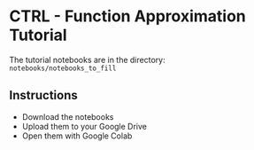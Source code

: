 # CTRL - Function Approximation Tutorial


The tutorial notebooks are in the directory: \
`notebooks/notebooks_to_fill`

## Instructions
- Download the notebooks
- Upload them to your Google Drive
- Open them with Google Colab

